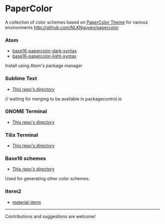 # PaperColor
A collection of color schemes based on [PaperColor Theme](http://github.com/NLKNguyen/papercolor-theme) for various environments http://github.com/NLKNguyen/papercolor

### Atom
* [base16-papercolor-dark-syntax](https://atom.io/themes/base16-papercolor-dark-syntax)
* [base16-papercolor-light-syntax](https://atom.io/themes/base16-papercolor-light-syntax)

Install using Atom's package manager

### Sublime Text
* [This repo's directory](https://github.com/NLKNguyen/papercolor/tree/master/textmate)

// waiting for merging to be available in packagecontrol.io

### GNOME Terminal
* [This repo's directory](https://github.com/NLKNguyen/papercolor/tree/master/gnome-terminal)

### Tilix Terminal
* [This repo's directory](https://github.com/NLKNguyen/papercolor/tree/master/tilix)

### Base16 schemes
* [This repo's directory](https://github.com/NLKNguyen/papercolor/tree/master/base16-builder-schemes) 

Used for generating other color schemes.

### Iterm2
* [material-iterm](https://github.com/stoeffel/material-iterm)



------
Contributions and suggestions are welcome!
